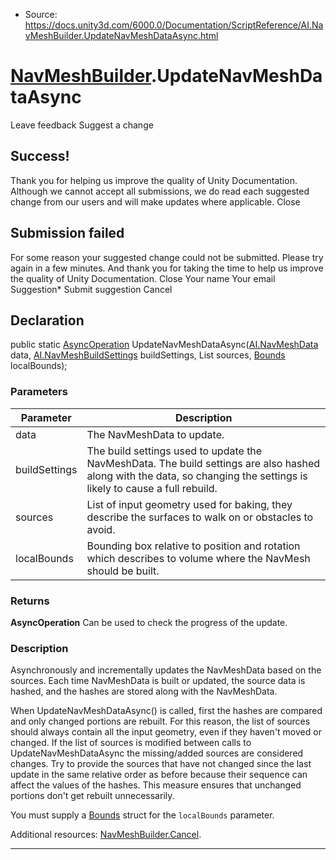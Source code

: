 * Source: https://docs.unity3d.com/6000.0/Documentation/ScriptReference/AI.NavMeshBuilder.UpdateNavMeshDataAsync.html

#  [NavMeshBuilder](https://docs.unity3d.com/6000.0/Documentation/ScriptReference/AI.NavMeshBuilder.html).UpdateNavMeshDataAsync
Leave feedback
Suggest a change
## Success!
Thank you for helping us improve the quality of Unity Documentation. Although we cannot accept all submissions, we do read each suggested change from our users and will make updates where applicable.
Close
## Submission failed
For some reason your suggested change could not be submitted. Please <a>try again</a> in a few minutes. And thank you for taking the time to help us improve the quality of Unity Documentation.
Close
Your name Your email Suggestion* Submit suggestion
Cancel
## Declaration
public static [AsyncOperation](https://docs.unity3d.com/6000.0/Documentation/ScriptReference/AsyncOperation.html) UpdateNavMeshDataAsync([AI.NavMeshData](https://docs.unity3d.com/6000.0/Documentation/ScriptReference/AI.NavMeshData.html) data, [AI.NavMeshBuildSettings](https://docs.unity3d.com/6000.0/Documentation/ScriptReference/AI.NavMeshBuildSettings.html) buildSettings, List<NavMeshBuildSource> sources, [Bounds](https://docs.unity3d.com/6000.0/Documentation/ScriptReference/Bounds.html) localBounds); 
### Parameters
Parameter | Description  
---|---  
data | The NavMeshData to update.  
buildSettings | The build settings used to update the NavMeshData. The build settings are also hashed along with the data, so changing the settings is likely to cause a full rebuild.  
sources | List of input geometry used for baking, they describe the surfaces to walk on or obstacles to avoid.  
localBounds | Bounding box relative to position and rotation which describes to volume where the NavMesh should be built.  
### Returns
**AsyncOperation** Can be used to check the progress of the update. 
### Description
Asynchronously and incrementally updates the NavMeshData based on the sources.
Each time NavMeshData is built or updated, the source data is hashed, and the hashes are stored along with the NavMeshData.  
  
When UpdateNavMeshDataAsync() is called, first the hashes are compared and only changed portions are rebuilt. For this reason, the list of sources should always contain all the input geometry, even if they haven't moved or changed. If the list of sources is modified between calls to UpdateNavMeshDataAsync the missing/added sources are considered changes. Try to provide the sources that have not changed since the last update in the same relative order as before because their sequence can affect the values of the hashes. This measure ensures that unchanged portions don't get rebuilt unnecessarily.  
  
You must supply a [Bounds](https://docs.unity3d.com/6000.0/Documentation/ScriptReference/Bounds-ctor.html) struct for the `localBounds` parameter.  
  
Additional resources: [NavMeshBuilder.Cancel](https://docs.unity3d.com/6000.0/Documentation/ScriptReference/AI.NavMeshBuilder.Cancel.html).
* * *

